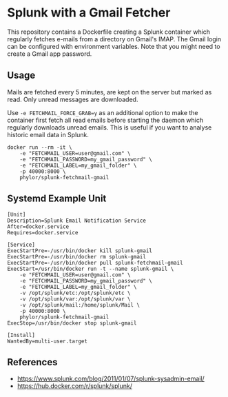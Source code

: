 # Splunk with a Gmail Fetcher

This repository contains a Dockerfile creating a Splunk container which regularly fetches e-mails from a directory on Gmail's IMAP. The Gmail login can be configured with environment variables. Note that you might need to create a Gmail app password.

## Usage

Mails are fetched every 5 minutes, are kept on the server but marked as read. Only unread messages are downloaded.

Use `-e FETCHMAIL_FORCE_GRAB=y` as an additional option to make the container first fetch all read emails before starting the daemon which regularly downloads unread emails. This is useful if you want to analyse historic email data in Splunk.

    docker run --rm -it \
        -e "FETCHMAIL_USER=user@gmail.com" \
        -e "FETCHMAIL_PASSWORD=my_gmail_password" \
        -e "FETCHMAIL_LABEL=my_gmail_folder" \
        -p 40000:8000 \
        phylor/splunk-fetchmail-gmail

## Systemd Example Unit

    [Unit]
    Description=Splunk Email Notification Service
    After=docker.service
    Requires=docker.service

    [Service]
    ExecStartPre=-/usr/bin/docker kill splunk-gmail
    ExecStartPre=-/usr/bin/docker rm splunk-gmail
    ExecStartPre=-/usr/bin/docker pull splunk-fetchmail-gmail
    ExecStart=/usr/bin/docker run -t --name splunk-gmail \
        -e "FETCHMAIL_USER=user@gmail.com" \
        -e "FETCHMAIL_PASSWORD=my_gmail_password" \
        -e "FETCHMAIL_LABEL=my_gmail_folder" \
        -v /opt/splunk/etc:/opt/splunk/etc \
        -v /opt/splunk/var:/opt/splunk/var \
        -v /opt/splunk/mail:/home/splunk/Mail \
        -p 40000:8000 \
        phylor/splunk-fetchmail-gmail
    ExecStop=/usr/bin/docker stop splunk-gmail
    
    [Install]
    WantedBy=multi-user.target

## References

- https://www.splunk.com/blog/2011/01/07/splunk-sysadmin-email/
- https://hub.docker.com/r/splunk/splunk/
